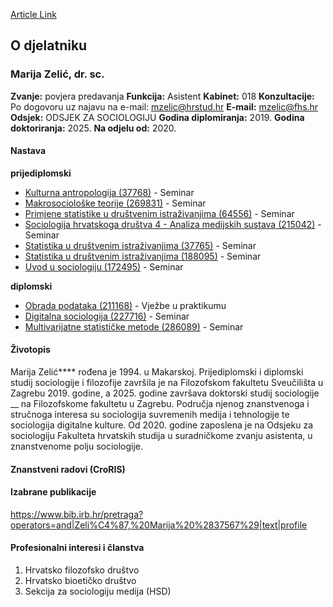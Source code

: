 [Article Link](https://www.fhs.hr/djelatnik/marija.zelic)

## O djelatniku
###  Marija Zelić, dr. sc. 
**Zvanje:**
povjera predavanja 
**Funkcija:**
Asistent 
**Kabinet:**
018
**Konzultacije:**
Po dogovoru uz najavu na e-mail: mzelic@hrstud.hr
**E-mail:**
[mzelic@fhs.hr](javascript:startMail\('mzyrpvs@fuu.e'\);)
**Odsjek:**
ODSJEK ZA SOCIOLOGIJU 
**Godina diplomiranja:**
2019.
**Godina doktoriranja:**
2025.
**Na odjelu od:**
2020.
#### Nastava
**prijediplomski**
  * [Kulturna antropologija (37768)](https://www.fhs.hr/predmet/kulant) - Seminar
  * [Makrosociološke teorije (269831)](https://www.fhs.hr/predmet/makteo) - Seminar
  * [Primjene statistike u društvenim istraživanjima (64556)](https://www.fhs.hr/predmet/psudi) - Seminar
  * [Sociologija hrvatskoga društva 4 - Analiza medijskih sustava (215042)](https://www.fhs.hr/predmet/shd4hms) - Seminar
  * [Statistika u društvenim istraživanjima (37765)](https://www.fhs.hr/predmet/sudi) - Seminar
  * [Statistika u društvenim istraživanjima (188095)](https://www.fhs.hr/predmet/sudi_a) - Seminar
  * [Uvod u sociologiju (172495)](https://www.fhs.hr/predmet/uus_a) - Seminar


**diplomski**
  * [Obrada podataka (211168)](https://www.fhs.hr/predmet/obrpod) - Vježbe u praktikumu
  * [Digitalna sociologija (227716)](https://www.fhs.hr/predmet/digsoc) - Seminar
  * [Multivarijatne statističke metode (286089)](https://www.fhs.hr/predmet/msm_b) - Seminar


#### Životopis
Marija Zelić**** rođena je 1994. u Makarskoj. Prijediplomski i diplomski studij sociologije i filozofije završila je na Filozofskom fakultetu Sveučilišta u Zagrebu 2019. godine, a 2025. godine završava doktorski studij sociologije __ na Filozofskome fakultetu u Zagrebu. Područja njenog znanstvenoga i stručnoga interesa su sociologija suvremenih medija i tehnologije te sociologija digitalne kulture. Od 2020. godine zaposlena je na Odsjeku za sociologiju Fakulteta hrvatskih studija u suradničkome zvanju asistenta, u znanstvenome polju sociologije.
#### Znanstveni radovi (CroRIS)
#### Izabrane publikacije
https://www.bib.irb.hr/pretraga?operators=and|Zeli%C4%87,%20Marija%20%2837567%29|text|profile
#### Profesionalni interesi i članstva
1. Hrvatsko filozofsko društvo
2. Hrvatsko bioetičko društvo
3. Sekcija za sociologiju medija (HSD)
